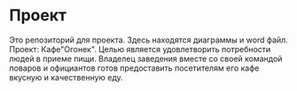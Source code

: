 # Проект
Это репозиторий для проекта. Здесь находятся диаграммы и word файл. Проект: Кафе"Огонек". Целью является удовлетворить потребности людей в приеме пищи.
Владелец заведения вместе со своей командой поваров и официантов готов предоставить посетителям его кафе вкусную и качественную еду.
